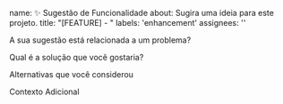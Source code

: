 name: ✨ Sugestão de Funcionalidade
about: Sugira uma ideia para este projeto.
title: "[FEATURE] - "
labels: 'enhancement'
assignees: ''

A sua sugestão está relacionada a um problema?

Qual é a solução que você gostaria?

Alternativas que você considerou

Contexto Adicional
